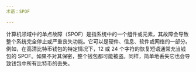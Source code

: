 ```yaml
---
术语：SPOF

---
```

计算机领域中的单点故障（SPOF）是指系统中的一个组件或元素，其故障会导致整个系统完全停止或严重丧失功能。它可以是硬件、信息、软件或网络的一部分。例如，在高清比特币钱包的特定情况下，12 或 24 个字符的恢复短语通常充当钱包的 SPOF。如果不对其保密，整个钱包都可能被盗。同样，简单地丢失它也会导致钱包中所有比特币的丢失。